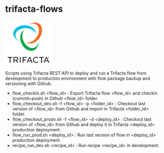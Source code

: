 # trifacta-flows


![Trifacta logo](trifactalogo.png)

Scripts using Trifacta REST API to deploy and run a Trifacta flow from development to production environment with flow package backup and versioning with Github.

- flow_checkin.sh <flow_id> : Export Trifacta flow <flow_id> and checkin (commit+push) in Github <flow_id> folder.
- flow_checkout_dev.sh -f <flow_id> -p <folder_id> : Checkout last version of <flow_id> from Github and import in Trifacta <folder_id> folder.
- flow_checkout_prodv.sh -f <flow_id> -d <deploy_id> : Checkout last version of <flow_id> from Github and deploy it in Trifacta <deploy_id> production deployment.
- flow_run_prod.sh <deploy_id> : Run last version of flow in <deploy_id> production deployment.
- recipe_run_dev.sh <recipe_id> : Run recipe <recipe_id> in development.
